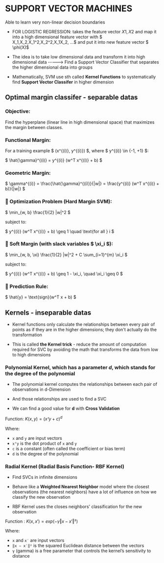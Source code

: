 # SUPPORT VECTOR MACHINES
Able to learn very non-linear decision boundaries
* FOR LOGISTIC REGRESSION: takes the feature vector $X1, X2$ and map it into a high dimensional feature vector with $ X_1,X_2,X_1^2,X_2^2,X_1X_2, ...$ and put it into new feature vector $ \phi(X)$
* The idea is to take low dimensional data and transform it into high dimensional data -----> Find a Support Vector Classifier that separates the higher dimensional data into groups

* Mathematically, SVM use sth called **Kernel Functions** to systematically find **Support Vector Classifer** in higher dimension

## Optimal margin classifer - separable datas
### Objective:
Find the hyperplane (linear line in high dimensional space) that maximizes the margin between classes.

###  Functional Margin:
For a training example $ (x^{(i)}, y^{(i)}) $, where $ y^{(i)} \in \{-1, +1\} $:



$
\hat{\gamma}^{(i)} = y^{(i)} (w^T x^{(i)} + b)
$



###  Geometric Margin:


$
\gamma^{(i)} = \frac{\hat{\gamma}^{(i)}}{\|w\|}
= \frac{y^{(i)} (w^T x^{(i)} + b)}{\|w\|}
$



### 🧮 Optimization Problem (Hard Margin SVM):


$
\min_{w, b} \frac{1}{2} \|w\|^2
$


subject to:


$
y^{(i)} (w^T x^{(i)} + b) \geq 1 \quad \text{for all } i
$



### 🔧 Soft Margin (with slack variables $ \xi_i $):


$
\min_{w, b, \xi} \frac{1}{2} \|w\|^2 + C \sum_{i=1}^{m} \xi_i
$


subject to:


$
y^{(i)} (w^T x^{(i)} + b) \geq 1 - \xi_i, \quad \xi_i \geq 0
$



### 🧠 Prediction Rule:


$
\hat{y} = \text{sign}(w^T x + b)
$

## Kernels - inseparable datas
* Kernel functions only calculate the relationships between every pair of points as if they are in the higher dimensions; they don't actually do the transformation

* This is called **the Kernel trick** - reduce the amount of computation required for SVC by avoiding the math that transforms the data from low to high dimensions
###  Polynomial Kernel, which has a parameter ***d***, which stands for the **degree** of the polynomial
* The polynomial kernel computes the relationships between each 
pair of observations in d-Dimension

* And those relationships are used to find a SVC

* We can find a good value for **d** with **Cross Validation**

Function: $K(x, y) = (xᵀy + c)^d$

Where:
- `x` and `y` are input vectors
- `xᵀy` is the dot product of `x` and `y`
- `c` is a constant (often called the coefficient or bias term)
- `d` is the degree of the polynomial

### Radial Kernel (Radial Basis Function- RBF Kernel)
* Find SVCs in infinite dimensions

* Behave like a **Weighted Nearest Neighbor** model where the closest observations (the nearest neighbors) have a lot of influence on how we classify the new observation

* RBF Kernel uses the closes neighbors' classification for the new observation

Function : $K(x, x′) = exp(−γ‖x − x′‖²)$

Where:
- `x` and `x′` are input vectors
- `‖x − x′‖²` is the squared Euclidean distance between the vectors
- `γ` (gamma) is a free parameter that controls the kernel’s sensitivity to distance